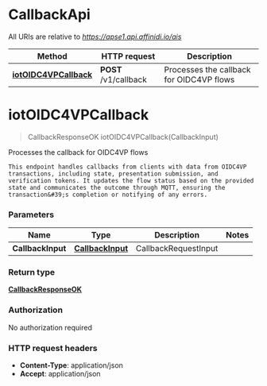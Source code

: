 # CallbackApi

All URIs are relative to *https://apse1.api.affinidi.io/ais*

| Method                                                      | HTTP request          | Description                              |
| ----------------------------------------------------------- | --------------------- | ---------------------------------------- |
| [**iotOIDC4VPCallback**](CallbackApi.md#iotOIDC4VPCallback) | **POST** /v1/callback | Processes the callback for OIDC4VP flows |

<a name="iotOIDC4VPCallback"></a>

# **iotOIDC4VPCallback**

> CallbackResponseOK iotOIDC4VPCallback(CallbackInput)

Processes the callback for OIDC4VP flows

    This endpoint handles callbacks from clients with data from OIDC4VP transactions, including state, presentation submission, and verification tokens. It updates the flow status based on the provided state and communicates the outcome through MQTT, ensuring the transaction&#39;s completion or notifying of any errors.

### Parameters

| Name              | Type                                            | Description          | Notes |
| ----------------- | ----------------------------------------------- | -------------------- | ----- |
| **CallbackInput** | [**CallbackInput**](../Models/CallbackInput.md) | CallbackRequestInput |       |

### Return type

[**CallbackResponseOK**](../Models/CallbackResponseOK.md)

### Authorization

No authorization required

### HTTP request headers

- **Content-Type**: application/json
- **Accept**: application/json
